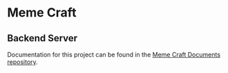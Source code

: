 # Meme Craft
## Backend Server

Documentation for this project can be found in the [Meme Craft Documents repository](https://github.com/Deprecated-Dependencies/meme-craft-documents). 
